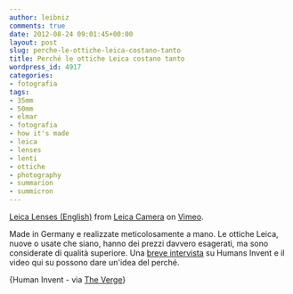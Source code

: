 ```yaml
---
author: leibniz
comments: true
date: 2012-08-24 09:01:45+00:00
layout: post
slug: perche-le-ottiche-leica-costano-tanto
title: Perché le ottiche Leica costano tanto
wordpress_id: 4917
categories:
- fotografia
tags:
- 35mm
- 50mm
- elmar
- fotografia
- how it's made
- leica
- lenses
- lenti
- ottiche
- photography
- summarion
- summicron
---
```




[Leica Lenses (English)](http://vimeo.com/26251829) from [Leica Camera](http://vimeo.com/leicacamera) on [Vimeo](http://vimeo.com).

Made in Germany e realizzate meticolosamente a mano. Le ottiche Leica, nuove o usate che siano, hanno dei prezzi davvero esagerati, ma sono considerate di qualità superiore. Una [breve intervista](http://www.humansinvent.com/#!/8687/pursuit-of-perfection-hand-crafting-a-leica-lens/) su Humans Invent e il video qui su possono dare un'idea del perché.

{Human Invent - via [The Verge](http://www.theverge.com/2012/8/23/3264324/leica-hand-made-lens-production-interview)}
